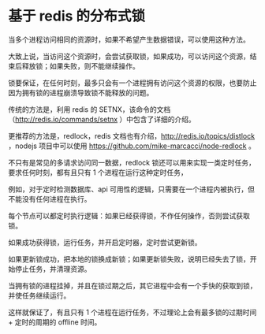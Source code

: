 # 基于 redis 的分布式锁

当多个进程访问相同的资源时，如果不希望产生数据错误，可以使用这种方法。

大致上说，当访问这个资源时，会尝试获取锁，如果成功，可以访问这个资源，结束后释放锁；如果失败，则不能继续操作。

锁要保证，在任何时刻，最多只会有一个进程拥有访问这个资源的权限，也要防止因为拥有锁的进程崩溃导致锁不能释放的问题。

传统的方法是，利用 redis 的 SETNX，该命令的文档（http://redis.io/commands/setnx ）中包含了详细的介绍。

更推荐的方法是，redlock，redis 文档也有介绍，http://redis.io/topics/distlock ，nodejs 项目中可以使用 https://github.com/mike-marcacci/node-redlock 。

不只有是常见的多请求访问同一数据，redlock 锁还可以用来实现一类定时任务，要求任何时刻，都有且只有 1 个进程在运行这种定时任务，

例如，对于定时检测数据库、api 可用性的逻辑，只需要在一个进程内被执行，但不能没有任何进程在执行。

每个节点可以都定时执行逻辑：如果已经获得锁，不作任何操作，否则尝试获取锁。

如果成功获得锁，运行任务，并开启定时器，定时尝试更新锁。

如果更新锁成功，把本地的锁换成新锁；如果更新锁失败，说明已经失去了锁，开始停止任务，并清理资源。

当拥有锁的进程挂掉，并且在锁过期之后，其它进程中会有一个手快的获取到锁，并使任务继续运行。

这样就保证了，有且只有 1 个进程在运行任务，不过理论上会有最多锁的过期时间 + 定时的周期的 offline 时间。
